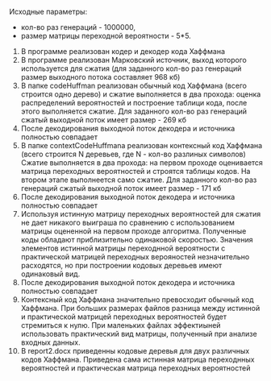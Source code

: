 Исходные параметры:
  - кол-во раз генераций - 1000000,
  - размер матрицы переходной вероятности - 5*5.

1. В программе реализован кодер и декодер кода Хаффмана
2. В программе реализован Марковский источник, выход которого используется для сжатия 
(для заданного кол-во раз генераций размер выходного потока составляет 968 кб)
3. В папке codeHuffman реализован обычный код Хаффмана (всего строится одно дерево) и сжатие выполняется в два прохода: 
оценка распределений вероятностей и построение таблици кода, после этого выполняется сжатие.
Для заданного кол-во раз генераций сжатый выходной поток имеет размер - 269 кб
4. После декодирования выходной поток декодера и источника полностью совпадает
5. В папке contextCodeHuffmana реализован контексный код Хаффмана (всего строится N деревьев, где N - кол-во разлиных символов)
 Сжатие выполняется в два прохода: на первом проходе оценивается матрица переходных вероятностей и строятся таблицы кодов.
На втором этапе выполнеется само сжатие. Для заданного кол-во раз генераций сжатый выходной поток имеет размер - 171 кб
6. После декодирования выходной поток декодера и источника полностью совпадает
7. Используя истинную матрицу переходных вероятностей для сжатия не дает никакого выиграша по сравнению с использованием матрицы оцененной на первом проходе алгоритма.
Полученные коды обладают приблизительно одинаковой скоростью. Значения элементов истинной матрицы переходнной вероятности с практической
матрицей переходных верояностей незначительно расходятся, но при построении кодовых деревьев имеют одинаковый вид.
8. После декодирования выходной поток декодера и источника полностью совпадает
9. Контексный код Хаффмана значительно превосходит обычный код Хаффмана. 
При больших размерах файлов разница между истинной и практической матрицей переходных вероятностей будет стремиться к нулю.
При маленьких файлах эффектиыней использовать практический вид матрицы, полученный при анализе входных данных.
10. В report2.docx приведенны кодовые деревья для двух различных кодов Хаффмана. 
Приведена сама истинная матрица переходнных вероятностей и практическая матрица переходных вероятностей
